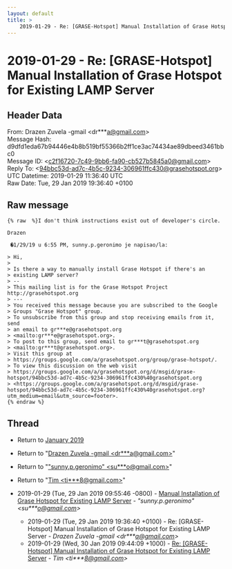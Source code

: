 ```yaml
---
layout: default
title: >
    2019-01-29 - Re: [GRASE-Hotspot] Manual Installation of Grase Hotspot for Existing LAMP Server
---
```


# 2019-01-29 - Re: [GRASE-Hotspot] Manual Installation of Grase Hotspot for Existing LAMP Server

## Header Data

From: Drazen Zuvela -gmail \<dr***a@gmail.com\><br>
Message Hash: d9dfd1eda67b94446e4b8b519bf55366b2ff1ce3ac74434ae89dbeed3461bbc0<br>
Message ID: \<c2f16720-7c49-9bb6-fa90-cb527b5845a0@gmail.com\><br>
Reply To: \<94bbc53d-ad7c-4b5c-9234-306961ffc430@grasehotspot.org\><br>
UTC Datetime: 2019-01-29 11:36:40 UTC<br>
Raw Date: Tue, 29 Jan 2019 19:36:40 +0100<br>

## Raw message

```
{% raw  %}I don't think instructions exist out of developer's circle.

Drazen

 �1/29/19 u 6:55 PM, sunny.p.geronimo je napisao/la:

> Hi,
>
> Is there a way to manually install Grase Hotspot if there's an 
> existing LAMP server?
> -- 
> This mailing list is for the Grase Hotspot Project http://grasehotspot.org
> ---
> You received this message because you are subscribed to the Google 
> Groups "Grase Hotspot" group.
> To unsubscribe from this group and stop receiving emails from it, send 
> an email to gr***e@grasehotspot.org 
> <mailto:gr***e@grasehotspot.org>.
> To post to this group, send email to gr***t@grasehotspot.org 
> <mailto:gr***t@grasehotspot.org>.
> Visit this group at 
> https://groups.google.com/a/grasehotspot.org/group/grase-hotspot/.
> To view this discussion on the web visit 
> https://groups.google.com/a/grasehotspot.org/d/msgid/grase-hotspot/94bbc53d-ad7c-4b5c-9234-306961ffc430%40grasehotspot.org 
> <https://groups.google.com/a/grasehotspot.org/d/msgid/grase-hotspot/94bbc53d-ad7c-4b5c-9234-306961ffc430%40grasehotspot.org?utm_medium=email&utm_source=footer>.
{% endraw %}
```

## Thread

+ Return to [January 2019](/archive/2019/01)

+ Return to "[Drazen Zuvela -gmail <dr***a<span>@</span>gmail.com>](/authors/dr___a_at_gmail_com)"
+ Return to "["sunny.p.geronimo" <su***o<span>@</span>gmail.com>](/authors/su___o_at_gmail_com)"
+ Return to "[Tim <ti***8<span>@</span>gmail.com>](/authors/ti___8_at_gmail_com)"

+ 2019-01-29 (Tue, 29 Jan 2019 09:55:46 -0800) - [Manual Installation of Grase Hotspot for Existing LAMP Server](/archive/2019/01/c985604fb929036ee31165f06fa11489532bd0472dad29d1a54b42ba9ad42f55) - _"sunny.p.geronimo" \<su***o@gmail.com\>_
  + 2019-01-29 (Tue, 29 Jan 2019 19:36:40 +0100) - Re: [GRASE-Hotspot] Manual Installation of Grase Hotspot for Existing LAMP Server - _Drazen Zuvela -gmail \<dr***a@gmail.com\>_
  + 2019-01-29 (Wed, 30 Jan 2019 09:44:09 +1000) - [Re: [GRASE-Hotspot] Manual Installation of Grase Hotspot for Existing LAMP Server](/archive/2019/01/7d72b5e2b11704224f496c1c1a44ee003e9bca2cdc625e5167fdfac31e9d2465) - _Tim \<ti***8@gmail.com\>_

